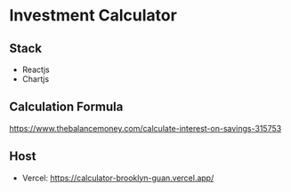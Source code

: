 # Investment Calculator

## Stack
* Reactjs
* Chartjs


## Calculation Formula
https://www.thebalancemoney.com/calculate-interest-on-savings-315753


## Host
* Vercel: https://calculator-brooklyn-guan.vercel.app/